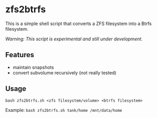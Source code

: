 # zfs2btrfs

This is a simple shell script that converts a ZFS filesystem into a Btrfs filesystem.

*Warning: This script is experimental and still under development.*

## Features

* maintain snapshots
* convert subvolume recursively (not really tested)

## Usage

`bash zfs2btrfs.sh <zfs filesystem/volume> <btrfs filesystem>`

Example:
`bash zfs2btrfs.sh tank/home /mnt/data/home`

